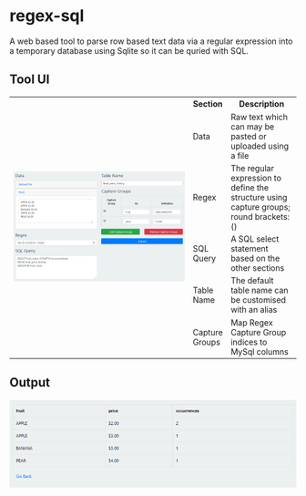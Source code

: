 # regex-sql

A web based tool to parse row based text data via a regular expression into a temporary database using Sqlite so it can be quried with SQL.

## Tool UI

<table>
  <tr>
    <td width="70%" rowspan="6"> <img src="readme/data.png"> </td>
    <th width="5%">Section</th>
    <th width="25%">Description</th>
  </tr>
  <tr>
    <td>Data</td>
    <td>Raw text which can may be pasted or uploaded using a file</td>
  </tr>
  <tr>
    <td>Regex</td>
    <td>The regular expression to define the structure using capture groups; round brackets: ()</td>
  </tr>
  <tr>
    <td>SQL Query</td>
    <td>A SQL select statement based on the other sections</td>
  </tr>
  <tr>
    <td>Table Name</td>
    <td>The default table name can be customised with an alias</td>
  </tr>
  <tr>
    <td>Capture Groups</td>
    <td>Map Regex Capture Group indices to MySql columns</td>
  </tr>
</table>

## Output

![](readme/result.png)

